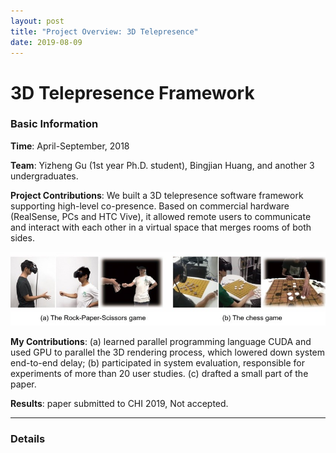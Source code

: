 ```yaml
---
layout: post
title: "Project Overview: 3D Telepresence"
date: 2019-08-09
---
```




# 3D Telepresence Framework

### Basic Information

**Time**: April-September, 2018

**Team**: Yizheng Gu (1st year Ph.D. student), Bingjian Huang, and another 3 undergraduates.

**Project Contributions**: We built a 3D telepresence software framework supporting high-level co-presence. Based on commercial hardware (RealSense, PCs and HTC Vive), it allowed remote users to communicate and interact with each other in a virtual space that merges rooms of both sides.

![](telepresence_game.jpg)

**My Contributions**: (a) learned parallel programming language CUDA and used GPU to parallel the 3D rendering process, which lowered down system end-to-end delay; (b) participated in system evaluation, responsible for experiments of more than 20 user studies. (c) drafted a small part of the paper.

**Results**: paper submitted to CHI 2019, Not accepted.

---

### Details



